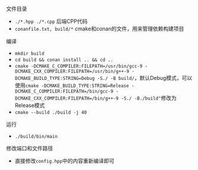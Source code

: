 
文件目录
- `./*.hpp ./*.cpp` 后端CPP代码
- `conanfile.txt, build/*` cmake和conan的文件，用来管理依赖构建项目

编译

- `mkdir build`
- `cd build && conan install .. && cd ..`
- `cmake -DCMAKE_C_COMPILER:FILEPATH=/usr/bin/gcc-9 -DCMAKE_CXX_COMPILER:FILEPATH=/usr/bin/g++-9 -DCMAKE_BUILD_TYPE:STRING=Debug -S./ -B build/`，默认Debug模式，可以使用`cmake -DCMAKE_BUILD_TYPE:STRING=Release -DCMAKE_C_COMPILER:FILEPATH=/bin/gcc-9 -DCMAKE_CXX_COMPILER:FILEPATH=/bin/g++-9 -S./ -B./build"`修改为Release模式
- `cmake --build ./build -j 40`

运行

- `./build/bin/main`

修改端口和文件路径

- 直接修改`config.hpp`中的内容重新编译即可
